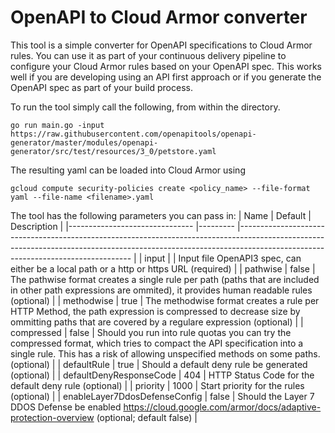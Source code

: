 # OpenAPI to Cloud Armor converter
This tool is a simple converter for OpenAPI specifications to Cloud Armor rules. You can use it as part of your continuous delivery pipeline to configure your Cloud Armor rules based on your OpenAPI spec. This works well if you are developing using an API first approach or if you generate the OpenAPI spec as part of your build process.

To run the tool simply call the following, from within the directory.
```
go run main.go -input https://raw.githubusercontent.com/openapitools/openapi-generator/master/modules/openapi-generator/src/test/resources/3_0/petstore.yaml
```

The resulting yaml can be loaded into Cloud Armor using 
```
gcloud compute security-policies create <policy_name> --file-format yaml --file-name <filename>.yaml
```

The tool has the following parameters you can pass in:
| Name                          	| Default 	| Description                                                                                                                                                                                                   	|
|-------------------------------	|---------	|---------------------------------------------------------------------------------------------------------------------------------------------------------------------------------------------------------------	|
| input                         	|         	| Input file OpenAPI3 spec, can either be a local path or a http or https URL (required)                                                                                                                        	|
| pathwise                      	| false   	| The pathwise format creates a single rule per path (paths that are included in other path expressions are ommited), it provides human readable rules (optional)                                               	|
| methodwise                    	| true    	| The methodwise format creates a rule per HTTP Method, the path expression is compressed to decrease size by ommitting paths that are covered by a regulare expression (optional)                              	|
| compressed                    	| false   	| Should you run into rule quotas you can try the compressed format, which tries to compact the API specification into a single rule. This has a risk of allowing unspecified methods on some paths. (optional) 	|
| defaultRule                   	| true    	| Should a default deny rule be generated (optional)                                                                                                                                                            	|
| defaultDenyResponseCode       	| 404     	| HTTP Status Code for the default deny rule (optional)                                                                                                                                                         	|
| priority                      	| 1000    	| Start priority for the rules (optional)                                                                                                                                                                       	|
| enableLayer7DdosDefenseConfig 	| false   	| Should the Layer 7 DDOS Defense be enabled https://cloud.google.com/armor/docs/adaptive-protection-overview (optional; default false)                                                                         	|
